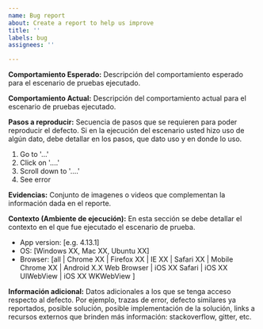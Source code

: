 ```yaml
---
name: Bug report
about: Create a report to help us improve
title: ''
labels: bug
assignees: ''

---
```


**Comportamiento Esperado:**
Descripción del comportamiento esperado para el escenario de pruebas ejecutado.

**Comportamiento Actual:**
Descripción del comportamiento actual para el escenario de pruebas ejecutado.

**Pasos a reproducir:**
Secuencia de pasos que se requieren para poder reproducir el defecto. Si en la ejecución del escenario usted hizo uso de algún dato, debe detallar en los pasos, que dato uso y en donde lo uso.
1. Go to '...'
2. Click on '....'
3. Scroll down to '....'
4. See error

**Evidencias:**
Conjunto de imagenes o videos que complementan la información dada en el reporte.

**Contexto (Ambiente de ejecución):**
En esta sección se debe detallar el contexto en el que fue ejecutado el escenario de prueba.
 - App version: [e.g. 4.13.1]
 - OS: [Windows XX, Mac XX, Ubuntu XX]
 - Browser: [all | Chrome XX | Firefox XX | IE XX | Safari XX | Mobile Chrome XX |  Android X.X Web Browser | iOS XX Safari | iOS XX UIWebView | iOS XX  WKWebView ]

**Información adicional:**
Datos adicionales a los que se tenga acceso respecto al defecto. Por ejemplo, trazas de error, defecto similares ya reportados, posible solución, posible implementación de la solución, links a recursos externos que brinden más información: stackoverflow, gitter, etc.
